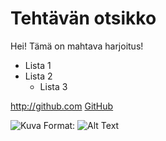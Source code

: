 # Tehtävän otsikko

Hei! Tämä on mahtava harjoitus!

- Lista 1
- Lista 2
  - Lista 3

http://github.com
[GitHub](http://github.com)

![Kuva](https://img.devrant.com/devrant/rant/r_1664587_nZwv6.jpg)
Format: ![Alt Text](url)
